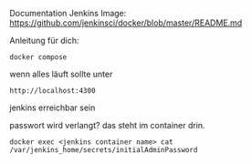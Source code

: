 Documentation Jenkins Image:
https://github.com/jenkinsci/docker/blob/master/README.md

Anleitung für dich:

```
docker compose
```
wenn alles läuft sollte unter

```
http://localhost:4300
```

jenkins erreichbar sein

passwort wird verlangt? das steht im container drin.


```
docker exec <jenkins container name> cat /var/jenkins_home/secrets/initialAdminPassword
```

